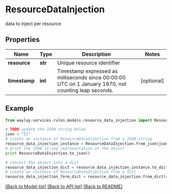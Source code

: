 # ResourceDataInjection

data to inject per resource

## Properties

Name | Type | Description | Notes
------------ | ------------- | ------------- | -------------
**resource** | **str** | Unique resource identifier | 
**timestamp** | **int** | Timestamp expressed as milliseconds since 00:00:00 UTC on 1 January 1970, not counting leap seconds. | [optional] 

## Example

```python
from waylay.services.rules.models.resource_data_injection import ResourceDataInjection

# TODO update the JSON string below
json = "{}"
# create an instance of ResourceDataInjection from a JSON string
resource_data_injection_instance = ResourceDataInjection.from_json(json)
# print the JSON string representation of the object
print ResourceDataInjection.to_json()

# convert the object into a dict
resource_data_injection_dict = resource_data_injection_instance.to_dict()
# create an instance of ResourceDataInjection from a dict
resource_data_injection_form_dict = resource_data_injection.from_dict(resource_data_injection_dict)
```
[[Back to Model list]](../README.md#documentation-for-models) [[Back to API list]](../README.md#documentation-for-api-endpoints) [[Back to README]](../README.md)


